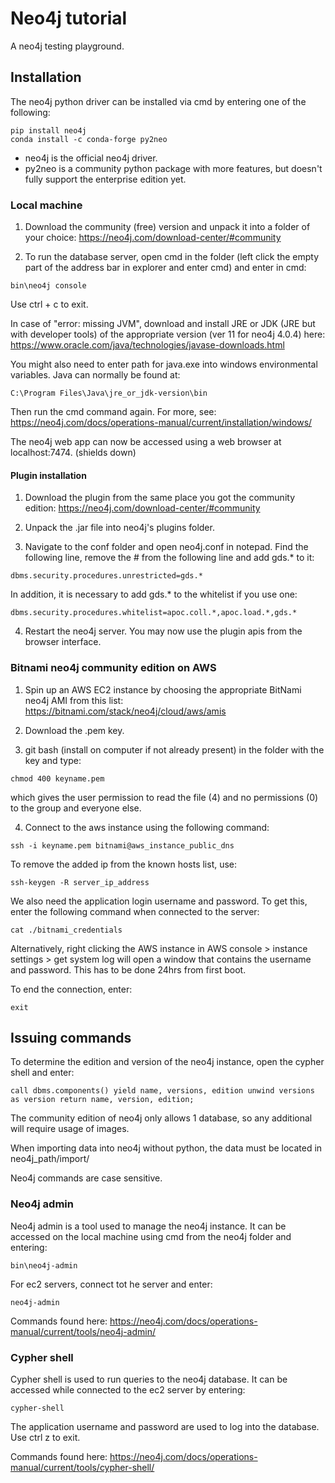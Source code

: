# Neo4j tutorial

A neo4j testing playground.

## Installation

The neo4j python driver can be installed via cmd by entering one of the following:

```
pip install neo4j
conda install -c conda-forge py2neo
```

* neo4j is the official neo4j driver.
* py2neo is a community python package with more features, but doesn't fully support the enterprise edition yet.

### Local machine

1. Download the community (free) version and unpack it into a folder of your choice: https://neo4j.com/download-center/#community

2. To run the database server, open cmd in the folder (left click the empty part of the address bar in explorer and enter cmd) and enter in cmd:

```
bin\neo4j console
```

Use ctrl + c to exit.

In case of "error: missing JVM", download and install JRE or JDK (JRE but with developer tools) of the appropriate version (ver 11 for neo4j 4.0.4) here: https://www.oracle.com/java/technologies/javase-downloads.html

You might also need to enter path for java.exe into windows environmental variables. Java can normally be found at:

```
C:\Program Files\Java\jre_or_jdk-version\bin
```

Then run the cmd command again. For more, see: https://neo4j.com/docs/operations-manual/current/installation/windows/

The neo4j web app can now be accessed using a web browser at localhost:7474. (shields down)

#### Plugin installation

1. Download the plugin from the same place you got the community edition: https://neo4j.com/download-center/#community

2. Unpack the .jar file into neo4j's plugins folder.

3. Navigate to the conf folder and open neo4j.conf in notepad. Find the following line, remove the # from the following line and add gds.* to it:

```
dbms.security.procedures.unrestricted=gds.*
```

In addition, it is necessary to add gds.* to the whitelist if you use one:

```
dbms.security.procedures.whitelist=apoc.coll.*,apoc.load.*,gds.*
```

4. Restart the neo4j server. You may now use the plugin apis from the browser interface.

### Bitnami neo4j community edition on AWS

1. Spin up an AWS EC2 instance by choosing the appropriate BitNami neo4j AMI from this list: https://bitnami.com/stack/neo4j/cloud/aws/amis

2. Download the .pem key.

3. git bash (install on computer if not already present) in the folder with the key and type:

```
chmod 400 keyname.pem
```

which gives the user permission to read the file (4) and no permissions (0) to the group and everyone else.

4. Connect to the aws instance using the following command:

```
ssh -i keyname.pem bitnami@aws_instance_public_dns
```

To remove the added ip from the known hosts list, use:

```
ssh-keygen -R server_ip_address
```

We also need the application login username and password. To get this, enter the following command when connected to the server:

```
cat ./bitnami_credentials
```

Alternatively, right clicking the AWS instance in AWS console > instance settings > get system log will open a window that contains the username and password. This has to be done 24hrs from first boot.

To end the connection, enter:

```
exit
```

## Issuing commands

To determine the edition and version of the neo4j instance, open the cypher shell and enter:

```
call dbms.components() yield name, versions, edition unwind versions as version return name, version, edition;
```

The community edition of neo4j only allows 1 database, so any additional will require usage of images.

When importing data into neo4j without python, the data must be located in neo4j_path/import/

Neo4j commands are case sensitive.

### Neo4j admin

Neo4j admin is a tool used to manage the neo4j instance. It can be accessed on the local machine using cmd from the neo4j folder and entering:

```
bin\neo4j-admin
```

For ec2 servers, connect tot he server and enter:

```
neo4j-admin
```

Commands found here: https://neo4j.com/docs/operations-manual/current/tools/neo4j-admin/

### Cypher shell

Cypher shell is used to run queries to the neo4j database. It can be accessed while connected to the ec2 server by entering:

```
cypher-shell
```

The application username and password are used to log into the database. Use ctrl z to exit.

Commands found here: https://neo4j.com/docs/operations-manual/current/tools/cypher-shell/

